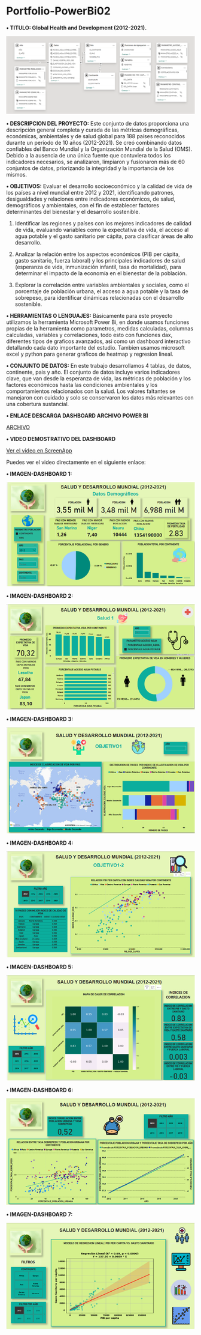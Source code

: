 # Portfolio-PowerBi02

**•	TITULO: Global Health and Development (2012-2021).**

![DIAGRAMA](https://github.com/pocolus/Portfolio-PowerBi02/blob/main/DER.png)

**•	DESCRIPCION DEL PROYECTO:** Este conjunto de datos proporciona una descripción general completa y curada de las métricas demográficas, económicas, ambientales y de salud global para 188 países reconocidos durante un período de 10 años (2012-2021). Se creó combinando datos confiables del Banco Mundial y la Organización Mundial de la Salud (OMS). Debido a la ausencia de una única fuente que contuviera todos los indicadores necesarios, se analizaron, limpiaron y fusionaron más de 60 conjuntos de datos, priorizando la integridad y la importancia de los mismos.

**•	OBJETIVOS:** Evaluar el desarrollo socioeconómico y la calidad de vida de los países a nivel mundial entre 2012 y 2021, identificando patrones, desigualdades y relaciones entre indicadores económicos, de salud, demográficos y ambientales, con el fin de establecer factores determinantes del bienestar y el desarrollo sostenible.

1. Identificar las regiones y países con los mejores indicadores de calidad de vida, evaluando variables como la expectativa de vida, el acceso al agua potable y el gasto sanitario per cápita, para clasificar áreas de alto desarrollo.

2. Analizar la relación entre los aspectos económicos (PIB per cápita, gasto sanitario, fuerza laboral) y los principales indicadores de salud (esperanza de vida, inmunización infantil, tasa de mortalidad), para determinar el impacto de la economía en el bienestar de la población.

3. Explorar la correlación entre variables ambientales y sociales, como el porcentaje de población urbana, el acceso a agua potable y la tasa de sobrepeso, para identificar dinámicas relacionadas con el desarrollo sostenible.

**•	HERRAMIENTAS O LENGUAJES:** Básicamente para este proyecto utilizamos la herramienta Microsoft Power Bi, en donde usamos funciones propias de la herramienta como parametros, medidas calculadas, columnas calculadas, variables y correlaciones, todo esto con funciones dax, diferentes tipos de graficos avanzados, asi como un dashboard interactivo detallando cada dato importante del estudio. Tambien usamos microsoft excel y python para generar graficos de heatmap y regresion lineal.

**•	CONJUNTO DE DATOS:** En este trabajo desarrollamos 4 tablas, de datos, continente, pais y año. El conjunto de datos incluye varios indicadores clave, que van desde la esperanza de vida, las métricas de población y los factores económicos hasta las condiciones ambientales y los comportamientos relacionados con la salud. Los valores faltantes se manejaron con cuidado y solo se conservaron los datos más relevantes con una cobertura sustancial.

**• ENLACE DESCARGA DASHBOARD ARCHIVO POWER BI**

[ARCHIVO](https://github.com/pocolus/Portfolio-PowerBi02/blob/main/Proyecto2.pbix)

**• VIDEO DEMOSTRATIVO DEL DASHBOARD**

[Ver el video en ScreenApp](https://screenapp.io/app/#/shared/-U2jljM_hG)

Puedes ver el video directamente en el siguiente enlace:  


**•	IMAGEN-DASHBOARD 1:**

![IMAGEN1](https://github.com/pocolus/Portfolio-PowerBi02/blob/e02bbcd0b0ac0c778ea7bda96a4ad9a8a7d15eef/1.png)

**•	IMAGEN-DASHBOARD 2:**

![IMAGEN2](https://github.com/pocolus/Portfolio-PowerBi02/blob/e02bbcd0b0ac0c778ea7bda96a4ad9a8a7d15eef/2.png)

**•	IMAGEN-DASHBOARD 3:**

![IMAGEN3](https://github.com/pocolus/Portfolio-PowerBi02/blob/e02bbcd0b0ac0c778ea7bda96a4ad9a8a7d15eef/3.png)

**•	IMAGEN-DASHBOARD 4:**

![IMAGEN4](https://github.com/pocolus/Portfolio-PowerBi02/blob/e02bbcd0b0ac0c778ea7bda96a4ad9a8a7d15eef/4.png)

**•	IMAGEN-DASHBOARD 5:**

![IMAGEN5](https://github.com/pocolus/Portfolio-PowerBi02/blob/e02bbcd0b0ac0c778ea7bda96a4ad9a8a7d15eef/5.png)

**•	IMAGEN-DASHBOARD 6:**

![IMAGEN6](https://github.com/pocolus/Portfolio-PowerBi02/blob/e02bbcd0b0ac0c778ea7bda96a4ad9a8a7d15eef/6.png)

**•	IMAGEN-DASHBOARD 7:**

![IMAGEN7](https://github.com/pocolus/Portfolio-PowerBi02/blob/e02bbcd0b0ac0c778ea7bda96a4ad9a8a7d15eef/7.png)






